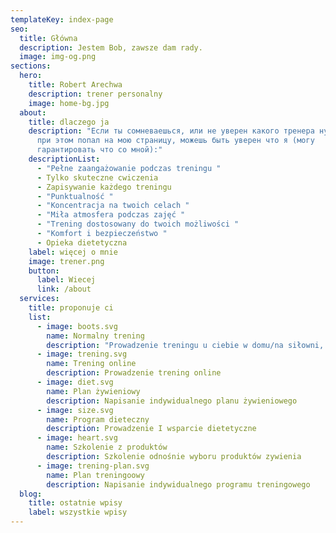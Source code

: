 ```yaml
---
templateKey: index-page
seo:
  title: Główna
  description: Jestem Bob, zawsze dam rady.
  image: img-og.png
sections:
  hero:
    title: Robert Arechwa
    description: trener personalny
    image: home-bg.jpg
  about:
    title: dlaczego ja
    description: "Если ты сомневаешься, или не уверен какого тренера нужно выбрать и
      при этом попал на мою страницу, можешь быть уверен что я (могу
      гарантировать что со мной):"
    descriptionList:
      - "Pełne zaangażowanie podczas treningu "
      - Tylko skuteczne cwiczenia
      - Zapisywanie każdego treningu
      - "Punktualność "
      - "Koncentracja na twoich celach "
      - "Miła atmosfera podczas zajęć "
      - "Trening dostosowany do twoich możliwości "
      - "Komfort i bezpieczeństwo "
      - Opieka dietetyczna
    label: więcej o mnie
    image: trener.png
    button:
      label: Wiecej
      link: /about
  services:
    title: proponuje ci
    list:
      - image: boots.svg
        name: Normalny trening
        description: "Prowadzenie treningu u ciebie w domu/na siłowni, albo na podwurku "
      - image: trening.svg
        name: Trening online
        description: Prowadzenie trening online
      - image: diet.svg
        name: Plan żywieniowy
        description: Napisanie indywidualnego planu żywieniowego
      - image: size.svg
        name: Program dieteczny
        description: Prowadzenie I wsparcie dietetyczne
      - image: heart.svg
        name: Szkolenie z produktów
        description: Szkolenie odnośnie wyboru produktów zywienia
      - image: trening-plan.svg
        name: Plan treningoowy
        description: Napisanie indywidualnego programu treningowego
  blog:
    title: ostatnie wpisy
    label: wszystkie wpisy
---
```

